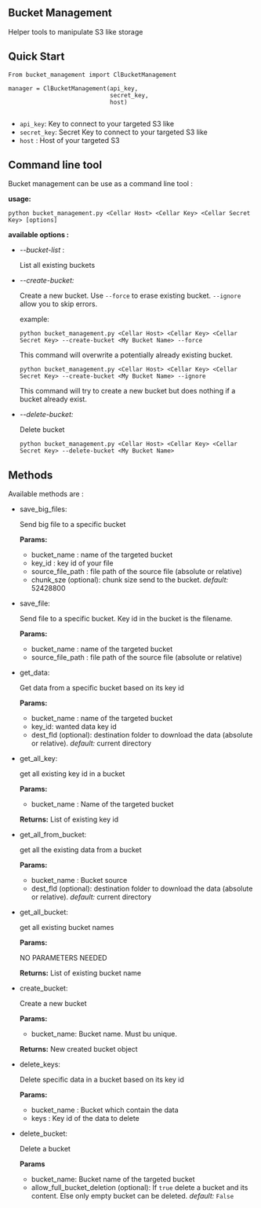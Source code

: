Bucket Management
----
Helper tools to manipulate S3 like storage

Quick Start
---
```
From bucket_management import ClBucketManagement

manager = ClBucketManagement(api_key,
                             secret_key,
                             host)
                             
```

* `api_key`: Key to connect to your targeted S3 like
* `secret_key`: Secret Key to connect to your targeted S3 like 
* `host` : Host of your targeted S3


Command line tool
---
Bucket management can be use as a command line tool :

**usage:**
```
python bucket_management.py <Cellar Host> <Cellar Key> <Cellar Secret Key> [options]
```

**available options :**

* *--bucket-list* :

   List all existing buckets

* *--create-bucket:*

   Create a new bucket. Use `--force` to erase existing bucket.
   `--ignore` allow you to skip errors.
   
   example:
   
   `python bucket_management.py <Cellar Host> <Cellar Key> <Cellar Secret Key> --create-bucket <My Bucket Name> --force`
    
    This command will overwrite a potentially already existing bucket.  
   
   `python bucket_management.py <Cellar Host> <Cellar Key> <Cellar Secret Key> --create-bucket <My Bucket Name> --ignore`
   
   This command will try to create a new bucket but does nothing if a bucket already exist.

* *--delete-bucket:*

   Delete bucket
   
   `python bucket_management.py <Cellar Host> <Cellar Key> <Cellar Secret Key> --delete-bucket <My Bucket Name> `
   

Methods
---
Available methods are :

* save_big_files:
  
   Send big file to a specific bucket
   
   **Params:**
   * bucket_name : name of the targeted bucket
   * key_id : key id of your file
   * source_file_path : file path of the source file (absolute or relative)
   * chunk_sze (optional): chunk size send to the bucket. *default:* 52428800

* save_file:

   Send file to a specific bucket. Key id in the bucket is the filename.
   
   **Params:**
   * bucket_name : name of the targeted bucket
   * source_file_path : file path of the source file (absolute or relative)

* get_data:

  Get data from a specific bucket based on its key id
  
  **Params:**
  * bucket_name : name of the targeted bucket
  * key_id: wanted data key id
  * dest_fld (optional): destination folder to download the data (absolute or relative). *default:* current directory

* get_all_key:

   get all existing key id in a bucket
   
  **Params:**
   * bucket_name : Name of the targeted bucket

   **Returns:**
   List of existing key id
 
* get_all_from_bucket:

   get all the existing data from a bucket

   **Params:**
   * bucket_name : Bucket source
   * dest_fld (optional): destination folder to download the data (absolute or relative). *default:* current directory

* get_all_bucket:

   get all existing bucket names

   **Params:**
   
   NO PARAMETERS NEEDED

   **Returns:**
   List of existing bucket name

* create_bucket:

   Create a new bucket
   
   **Params:**
   * bucket_name: Bucket name. Must bu unique.

   **Returns:**
   New created bucket object

* delete_keys:

  Delete specific data in a bucket based on its key id
  
  **Params:**
  * bucket_name : Bucket which contain the data
  * keys : Key id of the data to delete

* delete_bucket:

    Delete a bucket
    
    **Params**
    * bucket_name: Bucket name of the targeted bucket
    * allow_full_bucket_deletion (optional): If `true` delete a bucket and its content. Else only empty bucket can be deleted.
    *default:* `False`
